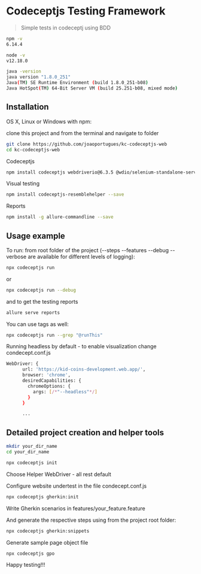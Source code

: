 # Codeceptjs Testing Framework
> Simple tests in codeceptj using BDD

```sh
npm -v
6.14.4

node -v
v12.18.0

java -version
java version "1.8.0_251"
Java(TM) SE Runtime Environment (build 1.8.0_251-b08)
Java HotSpot(TM) 64-Bit Server VM (build 25.251-b08, mixed mode)
```

## Installation

OS X, Linux or Windows with npm:

clone this project and from the terminal and navigate to folder
```sh
git clone https://github.com/joaoportugues/kc-codeceptjs-web
cd kc-codeceptjs-web
```

Codeceptjs

```sh
npm install codeceptjs webdriverio@6.3.5 @wdio/selenium-standalone-service --save

```

Visual testing

```sh
npm install codeceptjs-resemblehelper --save
```

Reports

```sh
npm install -g allure-commandline --save
```

## Usage example

To run:
from root folder of the project (--steps --features --debug --verbose are available for different levels of logging):
```sh
npx codeceptjs run
```
or
```sh
npx codeceptjs run --debug
```
and to get the testing reports
```sh
allure serve reports
```

You can use tags as well:
```sh
npx codeceptjs run --grep "@runThis"
```

Running headless by default - to enable visualization change condecept.conf.js

```sh
WebDriver: {
      url: 'https://kid-coins-development.web.app/',
      browser: 'chrome',
      desiredCapabilities: {
	    chromeOptions: {
		  args: [/*"--headless"*/]
	    }
      }

	  ...
```

## Detailed project creation and helper tools

```sh
mkdir your_dir_name
cd your_dir_name
```

```sh
npx codeceptjs init
```

Choose Helper WebDriver - all rest default

Configure website undertest in the file condecept.conf.js

```sh
npx codeceptjs gherkin:init
```

Write Gherkin scenarios in features/your_feature.feature

And generate the respective steps using from the project root folder:

```sh
npx codeceptjs gherkin:snippets
```

Generate sample page object file
```sh
npx codeceptjs gpo
```

Happy testing!!!

